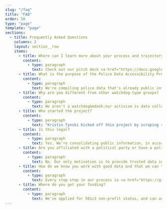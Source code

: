 ```yaml
---
slug: "/faq"
title: "FAQ"
order: 50
type: "page"
template: "page"
sections:
  - title: Frequently Asked Questions
    columns: 2
    layout: section__row
    items:
      - title: Where can I learn more about your process and trajectory?
        content:
          - type: paragraph
            text: Check out our pitch deck <a href="https://docs.google.com/presentation/d/1chFR2AZPf8T3-jxl_w00oaYNZJF0yFD8ibDhh28NQJo/preview">here</a>.
      - title: What is the purpose of the Police Data Accessibility Project a.k.a. PDAP?
        content:
          - type: paragraph
            text: We're compiling police data that's already public into a unified, accessible resource.
      - title: Why are you different from other watchdog-type groups?
        content:
          - type: paragraph
            text: We aren't a watchdog&mdash;our activism is data collection, not analysis or research.
      - title: Who started the project?
        content:
          - type: paragraph
            text: "Kristin Tynski kicked off this project by scraping records from her own community. Our community gained momentum on Reddit."
      - title: Is this legal?
        content:
          - type: paragraph
            text: Yes. We're consolidating public information, in accordance with <a href="https://docs.google.com/document/d/1gjnH0S18iBI20K1pfs4M3wuMqcLE_ZSgt71ITUY2Fbk/edit">established legal precedents</a>.
      - title: Are you affiliated with a political party or have a political agenda?
        content:
          - type: paragraph
            text: No. Our only motivation is to provide trusted data in an age of disinformation.
      - title: How do we know you work with good data and that we can trust you?
        content:
          - type: paragraph
            text: Every step step in our process is <a href="https://github.com/Police-Data-Accessibility-Project">accessible and transparent</a> for anyone curious in our procedure for procuring data.
      - title: Where do you get your funding?
        content:
          - type: paragraph
            text: We've applied for 501c3 non-profit status, and can accept donations via PayPal below.
---
```

